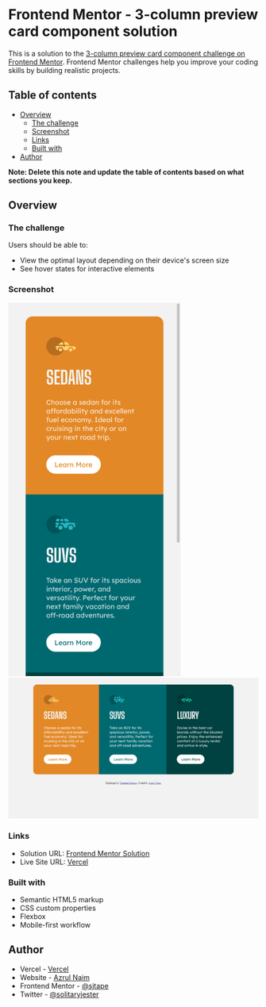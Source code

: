 # Frontend Mentor - 3-column preview card component solution

This is a solution to the [3-column preview card component challenge on Frontend Mentor](https://www.frontendmentor.io/challenges/3column-preview-card-component-pH92eAR2-). Frontend Mentor challenges help you improve your coding skills by building realistic projects. 

## Table of contents

- [Overview](#overview)
  - [The challenge](#the-challenge)
  - [Screenshot](#screenshot)
  - [Links](#links)
  - [Built with](#built-with)
- [Author](#author)

**Note: Delete this note and update the table of contents based on what sections you keep.**

## Overview

### The challenge

Users should be able to:

- View the optimal layout depending on their device's screen size
- See hover states for interactive elements

### Screenshot
![Mobile View](./design/mobile-view.png)
![desktop View](./design/desktop-view.png)



### Links

- Solution URL: [Frontend Mentor Solution](https://www.frontendmentor.io/profile/sjtape/solutions)
- Live Site URL: [Vercel](https://vercel.com/sjtape)



### Built with

- Semantic HTML5 markup
- CSS custom properties
- Flexbox
- Mobile-first workflow

## Author

- Vercel - [Vercel](https://vercel.com/sjtape)
- Website - [Azrul Naim](https://www.sjtape.github.io)
- Frontend Mentor - [@sjtape](https://www.frontendmentor.io/profile/sjtape)
- Twitter - [@solitaryjester](https://www.twitter.com/solitaryjester)